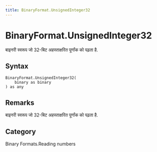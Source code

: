 ```yaml
---
title: BinaryFormat.UnsignedInteger32
---
```


# BinaryFormat.UnsignedInteger32


बाइनरी स्वरूप जो 32-बिट अहस्ताक्षरित पूर्णांक को पढ़ता है.


## Syntax

```powerquery
BinaryFormat.UnsignedInteger32(
    binary as binary
) as any
```


## Remarks

बाइनरी स्वरूप जो 32-बिट अहस्ताक्षरित पूर्णांक को पढ़ता है.



## Category
Binary Formats.Reading numbers
